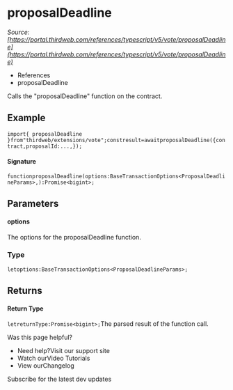 # proposalDeadline

*Source: [https://portal.thirdweb.com/references/typescript/v5/vote/proposalDeadline](https://portal.thirdweb.com/references/typescript/v5/vote/proposalDeadline)*

* References
* proposalDeadline

Calls the "proposalDeadline" function on the contract.

## Example

`import{ proposalDeadline }from"thirdweb/extensions/vote";constresult=awaitproposalDeadline({contract,proposalId:...,});`
#### Signature

`functionproposalDeadline(options:BaseTransactionOptions<ProposalDeadlineParams>,):Promise<bigint>;`
## Parameters

#### options

The options for the proposalDeadline function.

### Type

`letoptions:BaseTransactionOptions<ProposalDeadlineParams>;`
## Returns

#### Return Type

`letreturnType:Promise<bigint>;`The parsed result of the function call.

Was this page helpful?

* Need help?Visit our support site
* Watch ourVideo Tutorials
* View ourChangelog

Subscribe for the latest dev updates

